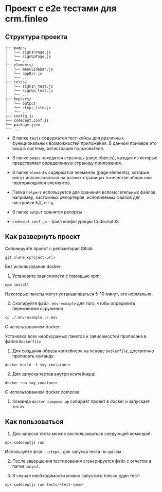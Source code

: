 # Проект с e2e тестами для crm.finleo

## Структура проекта

```
├── pages/
│   └── signInPage.js
│   └── signUpPage.js
│   └── ...
├── elements/
│   └── menuSidebar.js
│   └── appBar.js
│   └── ...
├── tests/
│   └── signIn_test.js
│   └── signUp_test.js
│   └── ...
├── heplers/
│   └── output
|   └── steps_file.js
│   └── ...
├── config.js
├── codecept.conf.js
└── package.json
└── ...
```

- В папке `tests` содержатся тест-кейсы для различных функциональных возможностей приложения. В данном примере это вход в систему, регистрация пользователя.

- В папке `pages` находятся страницы (page objects), каждая из которых представляет определенную страницу приложения.

- В папке `elements` содержатся элементы (page elements), которые могут использоваться на разных страницах в качестве общих или повторяющихся элементов.

- Папка `helpers` используется для хранения вспомогательных файлов, например, кастомных репортеров, исполняемых файлов для настройки БД, и т.д.

- В папке `output` хранятся репорты

- `codecept.conf.js` - файл конфигурации CodeceptJS

## Как развернуть проект

Склонируйте проект с репозитория Gitlab:

`git clone <project-url>`

Без использования docker:

1. Установите зависимости с помощью npm:

`npm install`

Некоторые пакеты могут устанавливаться 5-10 минут, это нормально.

2. Скопируйте файл `.env-exmaple` для того, чтобы определить переменные окружения

```sh
cp ./.env-example ./.env
```

С использованием docker:

Установка всех необходимых пакетов и зависимостей прописана в файле `Dockerfile`

1. Для создания образа контейнера на основе `Dockerfile`, достаточно прописать команду:

`docker build -f <my_container>`

2. Для запуска тестов внутри контейнера:

`docker run <my_conainer>`

С использованием docker compose:

1. Команда `docker compose up` собирает проект в docker и запускает тесты

## Как пользоваться

1. Для запуска теста можно воспользоваться следующей командой:

`npx codeceptjs run`

Используйте флаг `--steps` , для запуска теста по шагам

2. После завершения тестирования сгенерируется файл с отчетом в папке `output`.

3. В случае необходимости можно запустить только один тест:

`npx codeceptjs run tests/<test-name>`
